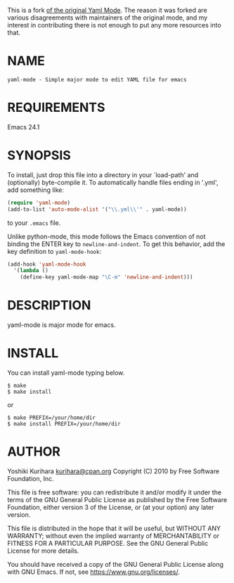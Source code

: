 This is a fork [of the original Yaml Mode](https://github.com/yoshiki/yaml-mode/pull/114). The reason it was forked are various disagreements with maintainers of the original mode, and my interest in contributing there is not enough to put any more resources into that.

# NAME

    yaml-mode - Simple major mode to edit YAML file for emacs

# REQUIREMENTS

Emacs 24.1

# SYNOPSIS
To install, just drop this file into a directory in your
`load-path' and (optionally) byte-compile it.  To automatically
handle files ending in '.yml', add something like:

```lisp
(require 'yaml-mode)
(add-to-list 'auto-mode-alist '("\\.yml\\'" . yaml-mode))
```

to your `.emacs` file.

Unlike python-mode, this mode follows the Emacs convention of not
binding the ENTER key to `newline-and-indent`.  To get this
behavior, add the key definition to `yaml-mode-hook`:

```lisp
(add-hook 'yaml-mode-hook
  '(lambda ()
    (define-key yaml-mode-map "\C-m" 'newline-and-indent)))
```

# DESCRIPTION

yaml-mode is major mode for emacs.

# INSTALL

You can install yaml-mode typing below.

    $ make
    $ make install

or

    $ make PREFIX=/your/home/dir
    $ make install PREFIX=/your/home/dir

# AUTHOR

Yoshiki Kurihara <kurihara@cpan.org> Copyright (C) 2010 by Free Software
Foundation, Inc.

This file is free software: you can redistribute it and/or modify
it under the terms of the GNU General Public License as published by
the Free Software Foundation, either version 3 of the License, or
(at your option) any later version.

This file is distributed in the hope that it will be useful,
but WITHOUT ANY WARRANTY; without even the implied warranty of
MERCHANTABILITY or FITNESS FOR A PARTICULAR PURPOSE.  See the
GNU General Public License for more details.

You should have received a copy of the GNU General Public License
along with GNU Emacs.  If not, see <https://www.gnu.org/licenses/>.
